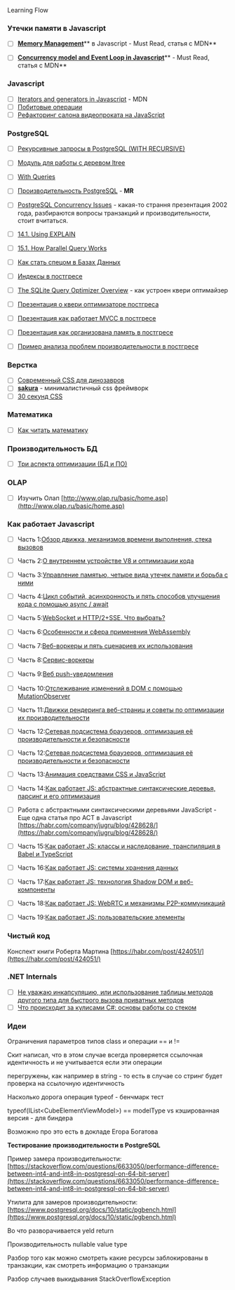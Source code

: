 Learning Flow

### Утечки памяти в Javascript

* [ ] [**Memory Management**](https://developer.mozilla.org/en-US/docs/Web/JavaScript/Memory_Management)** в Javascript - Must Read, статья с MDN**

* [ ] [**Concurrency model and Event Loop in Javascript**](https://developer.mozilla.org/en-US/docs/Web/JavaScript/EventLoop)** - Must Read, статья с MDN**

### Javascript

* [ ] [Iterators and generators in Javascript](https://developer.mozilla.org/en-US/docs/Web/JavaScript/Guide/Iterators_and_generators) - MDN
* [ ] [Побитовые операции](https://developer.mozilla.org/ru/docs/Web/JavaScript/Reference/Operators/Bitwise_Operators)
* [ ] [Рефакторинг салона видеопроката на JavaScript](https://habrahabr.ru/post/320280/)

### PostgreSQL

* [ ] [Рекурсивные запросы в PostgreSQL \(WITH RECURSIVE\)](https://habrahabr.ru/post/269497/)

* [ ] [Модуль для работы с деревом ltree](https://www.postgresql.org/docs/9.4/static/ltree.html)

* [ ] [With Queries](https://www.postgresql.org/docs/8.4/static/queries-with.html)

* [ ] [Производительность PostgreSQL](https://www.postgresql.org/docs/9.6/static/performance-tips.html) - **MR**

* [ ] [PostgreSQL Concurrency Issues](https://www.postgresql.org/files/developer/concurrency.pdf) - какая-то страння презентация 2002 года, разбираются вопросы транзакций и производительности, стоит вчитаться.

* [ ] [14.1. Using EXPLAIN](https://www.postgresql.org/docs/9.6/static/using-explain.html)

* [ ] [15.1. How Parallel Query Works](https://www.postgresql.org/docs/9.6/static/how-parallel-query-works.html)

* [ ] [Как стать спецом в Базах Данных](https://habr.com/post/429508/)

* [ ] [Индексы в постгресе](https://habr.com/company/postgrespro/blog/326096/)

* [ ] [The SQLite Query Optimizer Overview](https://www.sqlite.org/optoverview.html) - как устроен квери оптимайзер

* [ ] [Презентация о квери оптимизаторе постгреса](http://momjian.us/main/writings/pgsql/optimizer.pdf)

* [ ] [Презентация как работает MVCC в постгресе](http://momjian.us/main/writings/pgsql/mvcc.pdf)

* [ ] [Презентация как организована память в постгресе](http://momjian.us/main/writings/pgsql/inside_shmem.pdf)

* [ ] [Пример анализа проблем производительности в постгресе](https://habr.com/company/postgrespro/blog/423685/)

### Верстка

* [ ] [Современный CSS для динозавров](https://habrahabr.ru/post/348500/)
* [ ] [**sakura**](https://github.com/oxalorg/sakura) - минималистичный css фреймворк
* [ ] [30 секунд CSS](https://habrahabr.ru/company/mailru/blog/350160/)

### Математика

* [ ] [Как читать математику](https://habrahabr.ru/post/346228/)

### Производительность БД

* [ ] [Три аспекта оптимизации \(БД и ПО\)](https://habrahabr.ru/post/349910/)

### OLAP

* [ ] Изучить Олап  [http://www.olap.ru/basic/home.asp](http://www.olap.ru/basic/home.asp)

### Как работает Javascript

* [ ] Часть 1:[Обзор движка, механизмов времени выполнения, стека вызовов](https://habrahabr.ru/company/ruvds/blog/337042/)

* [ ] Часть 2:[О внутреннем устройстве V8 и оптимизации кода](https://habrahabr.ru/company/ruvds/blog/337460/)

* [ ] Часть 3:[Управление памятью, четыре вида утечек памяти и борьба с ними](https://habrahabr.ru/company/ruvds/blog/338150/)

* [ ] Часть 4:[Цикл событий, асинхронность и пять способов улучшения кода с помощью async / await](https://habrahabr.ru/company/ruvds/blog/340508/)

* [ ] Часть 5:[WebSocket и HTTP/2+SSE. Что выбрать?](https://habrahabr.ru/company/ruvds/blog/342346/)

* [ ] Часть 6:[Особенности и сфера применения WebAssembly](https://habrahabr.ru/company/ruvds/blog/343568/)

* [ ] Часть 7:[Веб-воркеры и пять сценариев их использования](https://habrahabr.ru/company/ruvds/blog/348424/)

* [ ] Часть 8:[Сервис-воркеры](https://habrahabr.ru/company/ruvds/blog/349858/)

* [ ] Часть 9:[Веб push-уведомления](https://habrahabr.ru/company/ruvds/blog/350486/)

* [ ] Часть 10:[Отслеживание изменений в DOM с помощью MutationObserver](https://habrahabr.ru/company/ruvds/blog/351256/)

* [ ] Часть 11:[Движки рендеринга веб-страниц и советы по оптимизации их производительности](https://habrahabr.ru/company/ruvds/blog/351802/)

* [ ] Часть 12:[Сетевая подсистема браузеров, оптимизация её производительности и безопасности](https://habr.com/company/ruvds/blog/354070/)

* [ ] Часть 12:[Сетевая подсистема браузеров, оптимизация её производительности и безопасности](https://habr.com/company/ruvds/blog/354070/)

* [ ] Часть 13:[Анимация средствами CSS и JavaScript](https://habr.com/company/ruvds/blog/354438/)

* [ ] Часть 14:[Как работает JS: абстрактные синтаксические деревья, парсинг и его оптимизация](https://habr.com/company/ruvds/blog/415269/)

* [ ] Работа с абстрактными синтаксическими деревьями JavaScript - Еще одна статья про АСТ в Javascript [https://habr.com/company/jugru/blog/428628/](https://habr.com/company/jugru/blog/428628/)

* [ ] Часть 15:[Как работает JS: классы и наследование, транспиляция в Babel и TypeScript](https://habr.com/company/ruvds/blog/415377/)

* [ ] Часть 16:[Как работает JS: системы хранения данных](https://habr.com/company/ruvds/blog/415505/)

* [ ] Часть 17:[Как работает JS: технология Shadow DOM и веб-компоненты](https://habr.com/company/ruvds/blog/415881/)

* [ ] Часть 18:[Как работает JS: WebRTC и механизмы P2P-коммуникаций](https://habr.com/company/ruvds/blog/416821/)

* [ ] Часть 19:[Как работает JS: пользовательские элементы](https://habr.com/company/ruvds/blog/419831/)

### Чистый код

Конспект книги Роберта Мартина [https://habr.com/post/424051/](https://habr.com/post/424051/)

### .NET Internals

* [ ] [Не уважаю инкапсуляцию, или использование таблицы методов другого типа для быстрого вызова приватных методов](https://habr.com/post/423657/)
* [ ] [Что происходит за кулисами С\#: основы работы со стеком](https://habr.com/post/427465/)

### Идеи

Ограничения параметров типов class и операции == и !=

Скит написал, что в этом случае всегда проверяется ссылочная идентичность и не учитывается если эти операции

перегружены, как например в string - то есть в случае со стринг будет проверка на ссылочную идентичность

Насколько дорога операция typeof - бенчмарк тест

typeof\(IList&lt;CubeElementViewModel&gt;\) == modelType vs кэшированная версия - для биндера

Возможно про это есть в докладе Егора Богатова

**Тестирование производительности в PostgreSQL**

Пример замера производительности: [https://stackoverflow.com/questions/6633050/performance-difference-between-int4-and-int8-in-postgresql-on-64-bit-server](https://stackoverflow.com/questions/6633050/performance-difference-between-int4-and-int8-in-postgresql-on-64-bit-server)

Утилита для замеров производительности: [https://www.postgresql.org/docs/10/static/pgbench.html](https://www.postgresql.org/docs/10/static/pgbench.html)

Во что разворачивается yeld return

Производительность nullable value type

Разбор того как можно смотреть какие ресурсы заблокированы в транзакции, как смотреть информацию о транзакции

Разбор случаев выкидывания StackOverflowException

